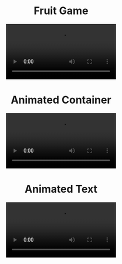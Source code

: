 <h1 align="center"> Fruit Game </h1>
<div align="center">
  <video src="https://github.com/user-attachments/assets/bd801c02-6288-4f04-9957-4396baa0277b
">
</div>


<h1 align="center"> Animated Container </h1>
<div align="center">
  <video src="https://github.com/user-attachments/assets/6e2f42f9-fbe8-4e53-b186-41c16b208652">
</div>

<h1 align="center"> Animated Text </h1>
<div align="center">
  <video src="https://github.com/user-attachments/assets/d752d61f-3c40-4198-b60c-e652b080db26">
</div>





